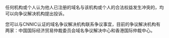 任何机构或个人认为他人已注册的域名与该机构或个人的合法权益发生冲突的，均可以向争议解决机构提出投诉。

您可以与CNNIC认证的域名争议解决机构联系争议事宜，目前的争议解决机构有两家：中国国际经济贸易仲裁委员会域名争议解决中心和香港国际仲裁中心。